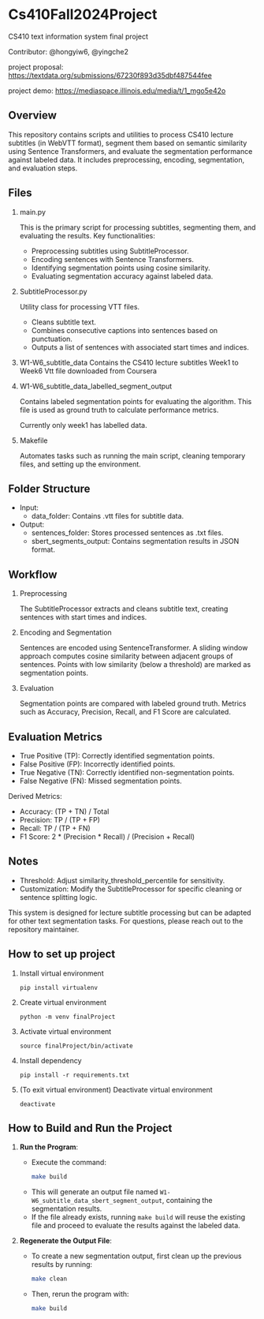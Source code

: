 # Cs410Fall2024Project
CS410 text information system final project

Contributor: @hongyiw6, @yingche2

project proposal: https://textdata.org/submissions/67230f893d35dbf487544fee

project demo: https://mediaspace.illinois.edu/media/t/1_mgo5e42o

## Overview
This repository contains scripts and utilities to process CS410 lecture subtitles (in WebVTT format), segment them based on semantic similarity using Sentence Transformers, and evaluate the segmentation performance against labeled data. It includes preprocessing, encoding, segmentation, and evaluation steps.

## Files
1. main.py

    This is the primary script for processing subtitles, segmenting them, and evaluating the results. Key functionalities:

    - Preprocessing subtitles using SubtitleProcessor.
    - Encoding sentences with Sentence Transformers.
    - Identifying segmentation points using cosine similarity.
    - Evaluating segmentation accuracy against labeled data.

2. SubtitleProcessor.py
    
    Utility class for processing VTT files. 

    - Cleans subtitle text.
    - Combines consecutive captions into sentences based on punctuation.
    - Outputs a list of sentences with associated start times and indices.

3. W1-W6_subtitle_data
    Contains the CS410 lecture subtitles Week1 to Week6 Vtt file downloaded from Coursera

4. W1-W6_subtitle_data_labelled_segment_output
    
    Contains labeled segmentation points for evaluating the algorithm. This file is used as ground truth to calculate performance metrics.

    Currently only week1 has labelled data.

6. Makefile
    
    Automates tasks such as running the main script, cleaning temporary files, and setting up the environment.

## Folder Structure

- Input:
    - data_folder: Contains .vtt files for subtitle data.
- Output:
    - sentences_folder: Stores processed sentences as .txt files.
    - sbert_segments_output: Contains segmentation results in JSON format.

## Workflow
1. Preprocessing

    The SubtitleProcessor extracts and cleans subtitle text, creating sentences with start times and indices.

2. Encoding and Segmentation

    Sentences are encoded using SentenceTransformer.
A sliding window approach computes cosine similarity between adjacent groups of sentences.
Points with low similarity (below a threshold) are marked as segmentation points.

3. Evaluation

    Segmentation points are compared with labeled ground truth.
Metrics such as Accuracy, Precision, Recall, and F1 Score are calculated.

## Evaluation Metrics
- True Positive (TP): Correctly identified segmentation points.
- False Positive (FP): Incorrectly identified points.
- True Negative (TN): Correctly identified non-segmentation points.
- False Negative (FN): Missed segmentation points.

Derived Metrics:
- Accuracy: (TP + TN) / Total
- Precision: TP / (TP + FP)
- Recall: TP / (TP + FN)
- F1 Score: 2 * (Precision * Recall) / (Precision + Recall)

## Notes
- Threshold: Adjust similarity_threshold_percentile for sensitivity.
- Customization: Modify the SubtitleProcessor for specific cleaning or sentence splitting logic.

This system is designed for lecture subtitle processing but can be adapted for other text segmentation tasks. For questions, please reach out to the repository maintainer.


## How to set up project
1. Install virtual environment
    ```
    pip install virtualenv
    ```

2. Create virtual environment
    ```
    python -m venv finalProject
    ```

3. Activate virtual environment
    ```
    source finalProject/bin/activate
    ```

4. Install dependency
    ```
    pip install -r requirements.txt
    ```

5. (To exit virtual environment) Deactivate virtual environment
    ```
    deactivate
    ```
## How to Build and Run the Project

1. **Run the Program**:
   - Execute the command:
     ```bash
     make build
     ```
   - This will generate an output file named `W1-W6_subtitle_data_sbert_segment_output`, containing the segmentation results. 
   - If the file already exists, running `make build` will reuse the existing file and proceed to evaluate the results against the labeled data.

2. **Regenerate the Output File**:
   - To create a new segmentation output, first clean up the previous results by running:
     ```bash
     make clean
     ```
   - Then, rerun the program with:
     ```bash
     make build
     ```